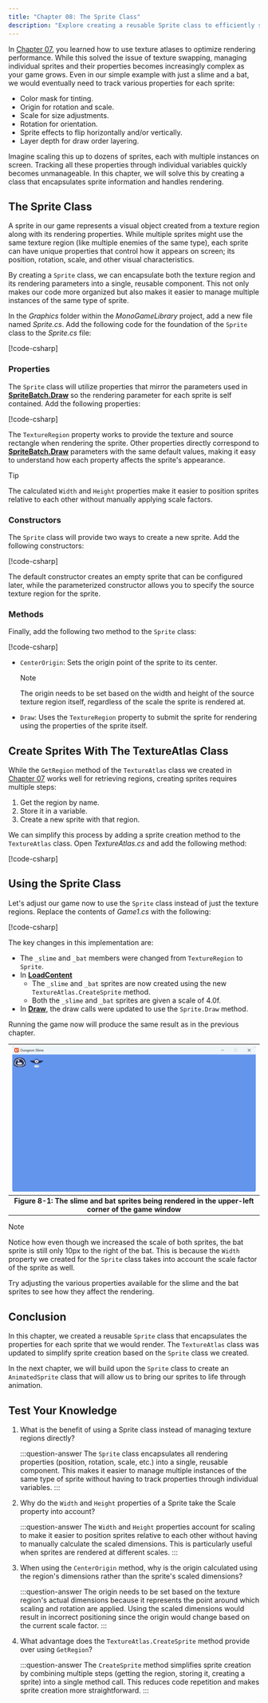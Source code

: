 ```yaml
---
title: "Chapter 08: The Sprite Class"
description: "Explore creating a reusable Sprite class to efficiently sprites and their rendering properties, including position, rotation, scale, and more."
---
```


In [Chapter 07](../07_optimizing_texture_rendering/index.md), you learned how to use texture atlases to optimize rendering performance. While this solved the issue of texture swapping, managing individual sprites and their properties becomes increasingly complex as your game grows. Even in our simple example with just a slime and a bat, we would eventually need to track various properties for each sprite:

- Color mask for tinting.
- Origin for rotation and scale.
- Scale for size adjustments.
- Rotation for orientation.
- Sprite effects to flip horizontally and/or vertically.
- Layer depth for draw order layering.

Imagine scaling this up to dozens of sprites, each with multiple instances on screen.  Tracking all these properties through individual variables quickly becomes unmanageable. In this chapter, we will solve this by creating a class that encapsulates sprite information and handles rendering.

## The Sprite Class

A sprite in our game represents a visual object created from a texture region along with its rendering properties. While multiple sprites might use the same texture region (like multiple enemies of the same type), each sprite can have unique properties that control how it appears on screen; its position, rotation, scale, and other visual characteristics.

By creating a `Sprite` class, we can encapsulate both the texture region and its rendering parameters into a single, reusable component. This not only makes our code more organized but also makes it easier to manage multiple instances of the same type of sprite.

In the *Graphics* folder within the *MonoGameLibrary* project, add a new file named *Sprite.cs*.  Add the following code for the foundation of the `Sprite` class to the *Sprite.cs* file:

[!code-csharp[](./snippets/sprite.cs#declaration)]

### Properties

The `Sprite` class will utilize properties that mirror the parameters used in [**SpriteBatch.Draw**](xref:Microsoft.Xna.Framework.Graphics.SpriteBatch.Draw(Microsoft.Xna.Framework.Graphics.Texture2D,Microsoft.Xna.Framework.Vector2,System.Nullable{Microsoft.Xna.Framework.Rectangle},Microsoft.Xna.Framework.Color,System.Single,Microsoft.Xna.Framework.Vector2,System.Single,Microsoft.Xna.Framework.Graphics.SpriteEffects,System.Single)) so the rendering parameter for each sprite is self contained.  Add the following properties:

[!code-csharp[](./snippets/sprite.cs#members)]

The `TextureRegion` property works to provide the texture and source rectangle when rendering the sprite. Other properties directly correspond to [**SpriteBatch.Draw**](xref:Microsoft.Xna.Framework.Graphics.SpriteBatch.Draw(Microsoft.Xna.Framework.Graphics.Texture2D,Microsoft.Xna.Framework.Vector2,System.Nullable{Microsoft.Xna.Framework.Rectangle},Microsoft.Xna.Framework.Color,System.Single,Microsoft.Xna.Framework.Vector2,System.Single,Microsoft.Xna.Framework.Graphics.SpriteEffects,System.Single)) parameters with the same default values, making it easy to understand how each property affects the sprite's appearance.

> [!TIP]
> The calculated `Width` and `Height` properties make it easier to position sprites relative to each other without manually applying scale factors.

### Constructors

The `Sprite` class will provide two ways to create a new sprite.  Add the following constructors:

[!code-csharp[](./snippets/sprite.cs#ctors)]

The default constructor creates an empty sprite that can be configured later, while the parameterized constructor allows you to specify the source texture region for the sprite.

### Methods

Finally, add the following two method to the `Sprite` class:

[!code-csharp[](./snippets/sprite.cs#methods)]

- `CenterOrigin`: Sets the origin point of the sprite to its center.

    > [!NOTE]
    > The origin needs to be set based on the width and height of the source texture region itself, regardless of the scale the sprite is rendered at.

- `Draw`: Uses the `TextureRegion` property to submit the sprite for rendering using the properties of the sprite itself.  

## Create Sprites With The TextureAtlas Class

While the `GetRegion` method of the `TextureAtlas` class we created in [Chapter 07](../07_optimizing_texture_rendering/index.md#the-textureatlas-class) works well for retrieving regions, creating sprites requires multiple steps:

1. Get the region by name.
2. Store it in a variable.
3. Create a new sprite with that region.

We can simplify this process by adding a sprite creation method to the `TextureAtlas` class. Open *TextureAtlas.cs* and add the following method:

[!code-csharp[](./snippets/createsprite.cs)]

## Using the Sprite Class

Let's adjust our game now to use the `Sprite` class instead of just the texture regions.  Replace the contents of *Game1.cs* with the following:

[!code-csharp[](./snippets/game1.cs?highlight=11-15,34-40,63-67)]

The key changes in this implementation are:

- The `_slime` and `_bat` members were changed from `TextureRegion`  to `Sprite`.
- In [**LoadContent**](xref:Microsoft.Xna.Framework.Game.LoadContent)
  - The `_slime` and `_bat` sprites are now created using the new `TextureAtlas.CreateSprite` method.
  - Both the `_slime` and `_bat` sprites are given a scale of 4.0f.
- In [**Draw**](xref:Microsoft.Xna.Framework.Game.Draw(Microsoft.Xna.Framework.GameTime)), the draw calls were updated to use the `Sprite.Draw` method.

Running the game now will produce the same result as in the previous chapter.  

| ![Figure 8-1: The slime and bat sprites being rendered in the upper-left corner of the game window](./images/slime-and-bat-rendered.png) |
|:----------------------------------------------------------------------------------------------------------------------------------------:|
|                   **Figure 8-1: The slime and bat sprites being rendered in the upper-left corner of the game window**                   |

> [!NOTE]
> Notice how even though we increased the scale of both sprites, the bat sprite is still only 10px to the right of the bat.  This is because the `Width` property we created for the `Sprite` class takes into account the scale factor of the sprite as well.  

Try adjusting the various properties available for the slime and the bat sprites to see how they affect the rendering.

## Conclusion

In this chapter, we created a reusable `Sprite` class that encapsulates the properties for each sprite that we would render.  The `TextureAtlas` class was updated to simplify sprite creation based on the `Sprite` class we created.

In the next chapter, we will build upon the `Sprite` class to create an `AnimatedSprite` class that will allow us to bring our sprites to life through animation.

## Test Your Knowledge

1. What is the benefit of using a Sprite class instead of managing texture regions directly?

    :::question-answer
    The `Sprite` class encapsulates all rendering properties (position, rotation, scale, etc.) into a single, reusable component. This makes it easier to manage multiple instances of the same type of sprite without having to track properties through individual variables.
    :::

2. Why do the `Width` and `Height` properties of a Sprite take the Scale property into account?

    :::question-answer
    The `Width` and `Height` properties account for scaling to make it easier to position sprites relative to each other without having to manually calculate the scaled dimensions. This is particularly useful when sprites are rendered at different scales.
    :::

3. When using the `CenterOrigin` method, why is the origin calculated using the region's dimensions rather than the sprite's scaled dimensions?

    :::question-answer
    The origin needs to be set based on the texture region's actual dimensions because it represents the point around which scaling and rotation are applied. Using the scaled dimensions would result in incorrect positioning since the origin would change based on the current scale factor.
    :::

4. What advantage does the `TextureAtlas.CreateSprite` method provide over using `GetRegion`?

    :::question-answer
    The `CreateSprite` method simplifies sprite creation by combining multiple steps (getting the region, storing it, creating a sprite) into a single method call. This reduces code repetition and makes sprite creation more straightforward.
    :::
